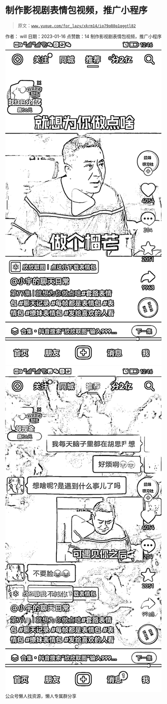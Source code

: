 # 制作影视剧表情包视频，推广小程序

> 原文：[`www.yuque.com/for_lazy/xkrm14/io79q88p1qggtl82`](https://www.yuque.com/for_lazy/xkrm14/io79q88p1qggtl82)

<ne-p id="u05458216" data-lake-id="u05458216"><ne-text id="uaca88400">作者： will</ne-text></ne-p> <ne-p id="u8e3bc721" data-lake-id="u8e3bc721"><ne-text id="u0770457e">日期：2023-01-16</ne-text></ne-p> <ne-p id="uedd93225" data-lake-id="uedd93225"><ne-text id="u665020d4">点赞数：</ne-text><ne-text id="u1bf29431" ne-bold="true">14</ne-text></ne-p> <ne-hole id="u4b766b78" data-lake-id="u4b766b78"><ne-card data-card-name="hr" data-card-type="block" id="mt8j0" data-event-boundary="card"><ne-p id="u9e0e3596" data-lake-id="u9e0e3596"><ne-text id="u0a8b1c83">制作影视剧表情包视频，推广小程序</ne-text></ne-p> <ne-p id="u01768fbd" data-lake-id="u01768fbd"><ne-card data-card-name="image" data-card-type="inline" id="mN8o9" data-event-boundary="card">![](img/951396b28bc8f03fda36b6f4e605db1b.png)</ne-card></ne-p> <ne-p id="u244b2b2f" data-lake-id="u244b2b2f"><ne-card data-card-name="image" data-card-type="inline" id="UJSoG" data-event-boundary="card">![](img/1f6f258a3971a650c82e79a1df6afd17.png)</ne-card></ne-p> <ne-hole id="ude36a601" data-lake-id="ude36a601"><ne-card data-card-name="hr" data-card-type="block" id="fSRQF" data-event-boundary="card"><ne-p id="u7543df0c" data-lake-id="u7543df0c"><ne-text id="ud36275d9">公众号懒人找资源，懒人专属群分享</ne-text></ne-p></ne-card></ne-hole></ne-card></ne-hole>